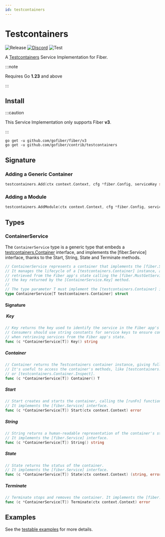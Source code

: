 ```yaml
---
id: testcontainers
---
```


# Testcontainers

![Release](https://img.shields.io/github/v/tag/gofiber/contrib?filter=testcontainers*)
[![Discord](https://img.shields.io/discord/704680098577514527?style=flat&label=%F0%9F%92%AC%20discord&color=00ACD7)](https://gofiber.io/discord)
![Test](https://github.com/gofiber/contrib/workflows/Test%20testcontainers/badge.svg)

A [Testcontainers](https://golang.testcontainers.org/) Service Implementation for Fiber.

:::note

Requires Go **1.23** and above

:::

## Install

:::caution

This Service Implementation only supports Fiber **v3**.

:::

```shell
go get -u github.com/gofiber/fiber/v3
go get -u github.com/gofiber/contrib/testcontainers
```

## Signature

### Adding a Generic Container

```go
testcontainers.Add(ctx context.Context, cfg *fiber.Config, serviceKey string, img string, opts ...testcontainers.ContainerCustomizer) (*ContainerService[T], error)
```

### Adding a Module

```go
testcontainers.AddModule(ctx context.Context, cfg *fiber.Config, serviceKey string, moduleRunFn func(ctx context.Context, img string, opts ...testcontainers.ContainerCustomizer) (T, error), img string, opts ...testcontainers.ContainerCustomizer) (*ContainerService[T], error)
```

## Types

### ContainerService

The `ContainerService` type is a generic type that embeds a [testcontainers.Container](https://pkg.go.dev/github.com/testcontainers/testcontainers-go#Container) interface, and implements the [fiber.Service] interface, thanks to the
Start, String, State and Terminate methods.

```go
// ContainerService represents a container that implements the [fiber.Service] interface.
// It manages the lifecycle of a [testcontainers.Container] instance, and it can be
// retrieved from the Fiber app's state calling the [fiber.MustGetService] function with
// the key returned by the [ContainerService.Key] method.
//
// The type parameter T must implement the [testcontainers.Container] interface.
type ContainerService[T testcontainers.Container] struct
```

#### Signature

#####  Key

```go
// Key returns the key used to identify the service in the Fiber app's state.
// Consumers should use string constants for service keys to ensure consistency
// when retrieving services from the Fiber app's state.
func (c *ContainerService[T]) Key() string
```

##### Container

```go
// Container returns the Testcontainers container instance, giving full access to the T type methods.
// It's useful to access the container's methods, like [testcontainers.Container.MappedPort]
// or [testcontainers.Container.Inspect].
func (c *ContainerService[T]) Container() T
```

##### Start

```go
// Start creates and starts the container, calling the [runFn] function with the [img] and [opts] arguments.
// It implements the [fiber.Service] interface.
func (c *ContainerService[T]) Start(ctx context.Context) error
```

##### String

```go
// String returns a human-readable representation of the container's state.
// It implements the [fiber.Service] interface.
func (c *ContainerService[T]) String() string
```

##### State

```go
// State returns the status of the container.
// It implements the [fiber.Service] interface.
func (c *ContainerService[T]) State(ctx context.Context) (string, error)
```

##### Terminate

```go
// Terminate stops and removes the container. It implements the [fiber.Service] interface.
func (c *ContainerService[T]) Terminate(ctx context.Context) error
```

## Examples

See the [testable examples](./examples_test.go) for more details.
